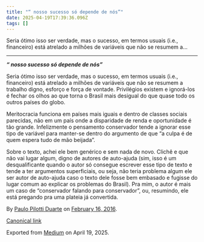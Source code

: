 ```yaml
---
title: "“ nosso sucesso só depende de nós”"
date: 2025-04-19T17:39:36.096Z
tags: []
---
```


Seria ótimo isso ser verdade, mas o sucesso, em termos usuais (i.e., financeiro) está atrelado a milhões de variáveis que não se resumem a…

* * *

**_“ nosso sucesso só depende de nós”_**

Seria ótimo isso ser verdade, mas o sucesso, em termos usuais (i.e., financeiro) está atrelado a milhões de variáveis que não se resumem a trabalho digno, esforço e força de vontade. Privilégios existem e ignorá-los é fechar os olhos ao que torna o Brasil mais desigual do que quase todo os outros países do globo.

Meritocracia funciona em países mais iguais e dentro de classes sociais parecidas, não em um país onde a disparidade de renda e oportunidade é tão grande. Infelizmente o pensamento conservador tende a ignorar esse tipo de variável para manter-se dentro do argumento de que “a culpa é de quem espera tudo de mão beijada”.

Sobre o texto, achei ele bem genérico e sem nada de novo. Clichê e que não vai lugar algum, digno de autores de auto-ajuda (sim, isso é um desqualificante quando o autor só consegue escrever esse tipo de texto e tende a ter argumentos superficiais, ou seja, não teria problema algum ele ser autor de auto-ajuda caso o texto dele fosse bem embasado e fugisse do lugar comum ao explicar os problemas do Brasil). Pra mim, o autor é mais um caso de “conservador falando para conservador”, ou, resumindo, ele está pregando pra uma plateia já convertida.

By [Paulo Pilotti Duarte](https://medium.com/@paulopilotti) on [February 16, 2016](https://medium.com/p/d5e774a89038).

[Canonical link](https://medium.com/@paulopilotti/nosso-sucesso-s%C3%B3-depende-de-n%C3%B3s-d5e774a89038)

Exported from [Medium](https://medium.com) on April 19, 2025.